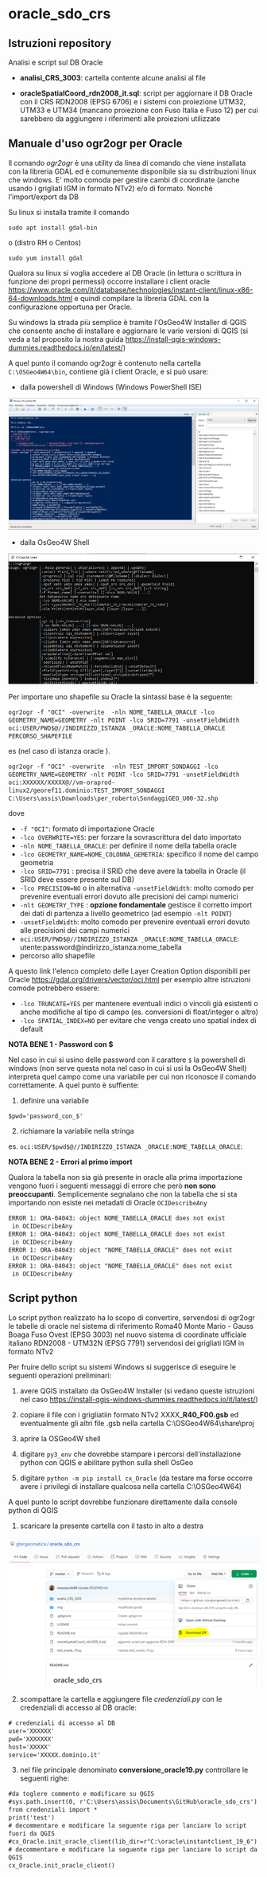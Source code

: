 # oracle_sdo_crs

Istruzioni repository
-----------------------------------------------------------------------

Analisi e script sul DB Oracle

- **analisi_CRS_3003**: cartella contente alcune analisi al file 

- **oracleSpatialCoord_rdn2008_it.sql**: script per aggiornare il DB Oracle con il CRS RDN2008 (EPSG 6706) e i sistemi con proiezione UTM32, UTM33 e UTM34 
(mancano proiezione con Fuso Italia e Fuso 12) per cui sarebbero da aggiungere i riferimenti alle proiezioni utilizzate



Manuale d'uso ogr2ogr per Oracle
-----------------------------------------------------------------------

Il comando *ogr2ogr* è una utility da linea di comando che viene installata con la libreria GDAL ed è comunemente disponibile sia su distribuzioni linux che windows. E' molto comoda per gestire cambi di coordinate (anche usando i grigliati IGM in formato NTv2) e/o di formato. Nonchè l'import/export da DB 

Su linux si installa tramite il comando 
    
```   
sudo apt install gdal-bin
```
o (distro RH o Centos) 
```
sudo yum install gdal
```

Qualora su linux si voglia accedere al DB Oracle (in lettura o scrittura in funzione dei propri permessi) occorre installare i client oracle https://www.oracle.com/it/database/technologies/instant-client/linux-x86-64-downloads.html e quindi compilare la libreria GDAL con la configurazione opportuna per Oracle. 


Su windows la strada più semplice è tramite l'OsGeo4W Installer di QGIS che consente anche di installare e aggiornare le varie versioni di QGIS (si veda a tal proposito la nostra guida https://install-qgis-windows-dummies.readthedocs.io/en/latest/)


A quel punto il comando ogr2ogr è contenuto nella cartella `C:\OSGeo4W64\bin`, contiene già i client Oracle, e si può usare:

- dalla powershell di Windows (Windows PowerShell ISE)

![wp](/img/windows_powershell.PNG)

- dalla OsGeo4W Shell 

![wp](/img/osgeo_shell.PNG)


Per importare uno shapefile su Oracle la sintassi base è la seguente:

```
ogr2ogr -f "OCI" -overwrite  -nln NOME_TABELLA_ORACLE -lco GEOMETRY_NAME=GEOMETRY -nlt POINT -lco SRID=7791 -unsetFieldWidth oci:USER/PWD$@//INDIRIZZO_ISTANZA _ORACLE:NOME_TABELLA_ORACLE PERCORSO_SHAPEFILE
```

es (nel caso di istanza oracle ). 

```
ogr2ogr -f "OCI" -overwrite  -nln TEST_IMPORT_SONDAGGI -lco GEOMETRY_NAME=GEOMETRY -nlt POINT -lco SRID=7791 -unsetFieldWidth oci:XXXXXX/XXXXX@//vm-oraprod-linux2/georef11.dominio:TEST_IMPORT_SONDAGGI C:\Users\assis\Downloads\per_roberto\SondaggiGEO_U00-32.shp
```

dove
- `-f "OCI"`: formato di importazione Oracle
- `-lco OVERWRITE=YES`: per forzare la sovrascrittura del dato importato
- `-nln NOME_TABELLA_ORACLE`: per definire il nome della tabella oracle
- `-lco GEOMETRY_NAME=NOME_COLONNA_GEMETRIA`: specifico il nome del campo geometria
- `-lco SRID=7791` : precisa il SRID che deve avere la tabella in Oracle (il SRID deve essere presente sul DB)
- `-lco PRECISION=NO` o in alternativa `-unsetFieldWidth`: molto comodo per prevenire eventuali errori dovuto alle precisioni dei campi numerici
- `-nlt GEOMETRY_TYPE` : **opzione fondamentale** gestisce il corretto import dei dati di partenza a livello geometrico (ad esempio `-nlt POINT`)
- `-unsetFieldWidth`: molto comodo per prevenire eventuali errori dovuto alle precisioni dei campi numerici
- `oci:USER/PWD$@//INDIRIZZO_ISTANZA _ORACLE:NOME_TABELLA_ORACLE`: utente:password@indirizzo_istanza:nome_tabella
- percorso allo shapefile

A questo link l'elenco completo delle Layer Creation Option disponibili per Oracle https://gdal.org/drivers/vector/oci.html per esempio altre istruzioni comode potrebbero essere: 
- `-lco TRUNCATE=YES` per mantenere eventuali indici o vincoli già esistenti o anche modifiche al tipo di campo (es. conversioni di float/integer o altro)
- `-lco SPATIAL_INDEX=NO` per evitare che venga creato uno spatial index di default

**NOTA BENE 1 - Password con $**

Nel caso in cui si usino delle password con il carattere `$` la powershell di windows (non serve questa nota nel caso in cui si usi la OsGeo4W Shell) interpreta quel campo come una variabile per cui non riconosce il comando correttamente. A quel punto è suffiente:

1) definire una variabile 

```
$pwd='password_con_$'
```

2) richiamare la variabile nella stringa 

es. `oci:USER/$pwd$@//INDIRIZZO_ISTANZA _ORACLE:NOME_TABELLA_ORACLE`: 


**NOTA BENE 2 - Errori al primo import**

Qualora la tabella non sia già presente in oracle alla prima importazione vengono fuori i seguenti messaggi di errore che però **non sono preoccupanti**. Semplicemente segnalano che non la tabella che si sta importando non esiste nei metadati di Oracle `OCIDescribeAny`

```
ERROR 1: ORA-04043: object NOME_TABELLA_ORACLE does not exist
 in OCIDescribeAny
ERROR 1: ORA-04043: object NOME_TABELLA_ORACLE does not exist
 in OCIDescribeAny
ERROR 1: ORA-04043: object "NOME_TABELLA_ORACLE" does not exist
 in OCIDescribeAny
ERROR 1: ORA-04043: object "NOME_TABELLA_ORACLE" does not exist
 in OCIDescribeAny
 ```


Script python
-----------------------------------------------------------------------

Lo script python realizzato ha lo scopo di convertire, servendosi di ogr2ogr le tabelle di oracle nel sistema di riferimento Roma40 Monte Mario - Gauss Boaga Fuso Ovest (EPSG 3003) nel nuovo sistema di coordinate ufficiale italiano RDN2008 - UTM32N (EPSG 7791) servendosi dei grigliati IGM in formato NTv2

Per fruire dello script su sistemi Windows si suggerisce di eseguire le seguenti operazioni preliminari:

1) avere QGIS installato da OsGeo4W Installer (si vedano queste istruzioni nel caso https://install-qgis-windows-dummies.readthedocs.io/it/latest/)

2) copiare il file con i grigliatiin formato NTv2 XXXX_**R40_F00.gsb** ed eventualmente gli altri file .gsb nella cartella C:\\OSGeo4W64\\share\\proj

3) aprire la OSGeo4W shell 

4) digitare `py3_env` che dovrebbe stampare i percorsi dell'installazione python con QGIS e abilitare python sulla shell OsGeo

5) digitare `python -m pip install cx_Oracle` (da testare ma forse occorre avere i privilegi di installare qualcosa nella cartella C:\OSGeo4W64)

A quel punto lo script dovrebbe funzionare direttamente dalla console python di QGIS

1) scaricare la presente cartella con il tasto in alto a destra 

![wp](/img/download.PNG)

2) scompattare la cartella e aggiungere file *credenziali.py* con le credenziali di accesso al DB oracle:

```
# credenziali di accesso al DB
user='XXXXXX'
pwd='XXXXXXX'
host='XXXXX'
service='XXXXX.dominio.it'

```

3) nel file principale denominato **conversione_oracle19.py** controllare le seguenti righe:

```
#da toglere commento e modificare su QGIS
#sys.path.insert(0, r'C:\Users\assis\Documents\GitHub\oracle_sdo_crs')
from credenziali import *
print('test')
# decommentare e modificare la seguente riga per lanciare lo script fuori da QGIS
#cx_Oracle.init_oracle_client(lib_dir=r"C:\oracle\instantclient_19_6")
# decommentare e modificare la seguente riga per lanciare lo script da QGIS
cx_Oracle.init_oracle_client()
```
